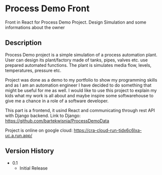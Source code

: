 # Process Demo Front

Front in React for Process Demo Project. Design Simulation and some informations about the owner

## Description

Process Demo project is a simple simulation of a process automation plant. User can design its plant/factory made of
tanks, pipes, valves etc. use prepared automated functions. The plant is simulates media flow, levels, temperatures,
pressure etc.

Project was done as a demo to my portfolio to show my programming skills and as I am an automation engineer I have
decided to do something that might be useful for me as well. I would like to use this project to explain my kids what
my work is all about and maybe inspire some softwarehouse to give me a chance in a role of a software developer.

This part is a frontend, it usind React and communicating through rest API with Django backend. Link to Django: https://github.com/bartekwisnia/ProcessDemoData

Project is online on google cloud:
https://cra-cloud-run-tidx6c6lxa-uc.a.run.app/

## Version History

* 0.1
    * Initial Release
